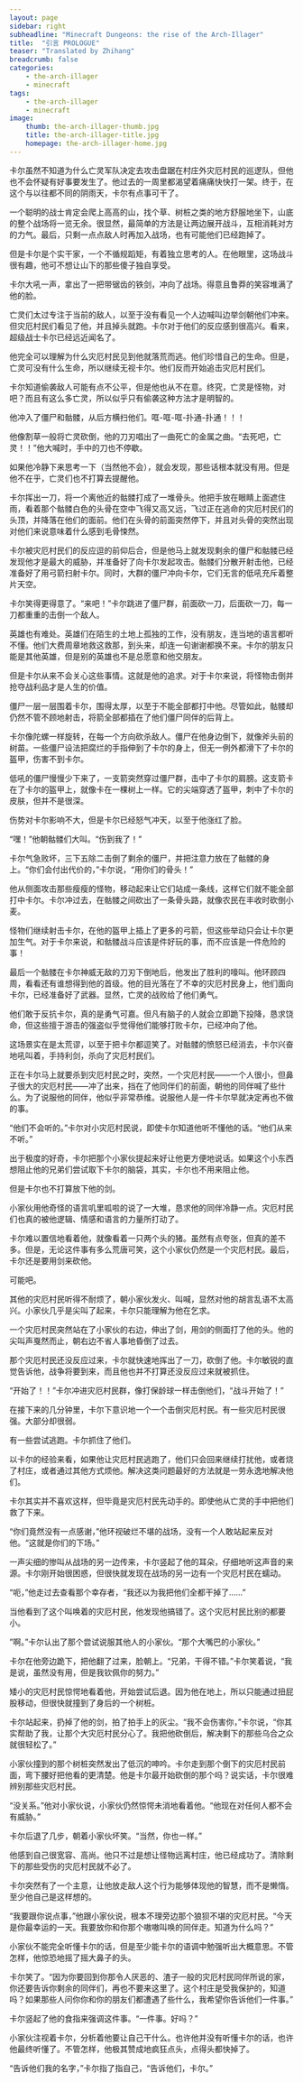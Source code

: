 ```yaml
---
layout: page
sidebar: right
subheadline: "Minecraft Dungeons: the rise of the Arch-Illager"
title:  "引言 PROLOGUE"
teaser: "Translated by Zhihang"
breadcrumb: false
categories:
    - the-arch-illager
    - minecraft
tags:
    - the-arch-illager
    - minecraft
image:
    thumb: the-arch-illager-thumb.jpg
    title: the-arch-illager-title.jpg
    homepage: the-arch-illager-home.jpg
---
```

卡尔虽然不知道为什么亡灵军队决定去攻击盘踞在村庄外灾厄村民的巡逻队，但他也不会怀疑有好事要发生了。他过去的一周里都渴望着痛痛快快打一架。终于，在这个与以往都不同的阴雨天，卡尔有点事可干了。

一个聪明的战士肯定会爬上高高的山，找个草、树桩之类的地方舒服地坐下，山底的整个战场将一览无余。很显然，最简单的方法是让两边展开战斗，互相消耗对方的力气。最后，只剩一点点敌人时再加入战场，也有可能他们已经跑掉了。

但是卡尔是个实干家，一个不循规蹈矩，有着独立思考的人。在他眼里，这场战斗很有趣，他可不想让山下的那些傻子独自享受。

卡尔大吼一声，拿出了一把带锯齿的铁剑，冲向了战场。得意且鲁莽的笑容堆满了他的脸。

亡灵们太过专注于当前的敌人，以至于没有看见一个人边喊叫边举剑朝他们冲来。但灾厄村民们看见了他，并且掉头就跑。卡尔对于他们的反应感到很高兴。看来，超级战士卡尔已经远近闻名了。

他完全可以理解为什么灾厄村民见到他就落荒而逃。他们珍惜自己的生命。但是，亡灵可没有什么生命，所以继续无视卡尔。他们反而开始追击灾厄村民们。

卡尔知道偷袭敌人可能有点不公平，但是他也从不在意。终究，亡灵是怪物，对吧？而且有这么多亡灵，所以似乎只有偷袭这种方法才是明智的。

他冲入了僵尸和骷髅，从后方横扫他们。哐-哐-哐-扑通-扑通！！！

他像割草一般将亡灵砍倒，他的刀刃唱出了一曲死亡的金属之曲。“去死吧，亡灵！！”他大喊时，手中的刀也不停歇。

如果他冷静下来思考一下（当然他不会），就会发现，那些话根本就没有用。但是他不在乎，亡灵们也不打算去提醒他。

卡尔挥出一刀，将一个离他近的骷髅打成了一堆骨头。他把手放在眼睛上面遮住雨，看着那个骷髅白色的头骨在空中飞得又高又远，飞过正在逃命的灾厄村民们的头顶，并降落在他们的面前。他们在头骨的前面突然停下，并且对头骨的突然出现对他们来说意味着什么感到毛骨悚然。

卡尔被灾厄村民们的反应逗的前仰后合，但是他马上就发现剩余的僵尸和骷髅已经发现他才是最大的威胁，并准备好了向卡尔发起攻击。骷髅们分散开射击他，已经准备好了用弓箭扫射卡尔。同时，大群的僵尸冲向卡尔，它们无言的低吼充斥着整片天空。

卡尔笑得更得意了。“来吧！”卡尔跳进了僵尸群，前面砍一刀，后面砍一刀，每一刀都重重的击倒一个敌人。

英雄也有难处。英雄们在陌生的土地上孤独的工作，没有朋友，连当地的语言都听不懂。他们大费周章地救这救那，到头来，却连一句谢谢都换不来。卡尔的朋友只能是其他英雄，但是别的英雄也不是总愿意和他交朋友。

但是卡尔从来不会关心这些事情。这就是他的追求。对于卡尔来说，将怪物击倒并抢夺战利品才是人生的价值。

僵尸一层一层围着卡尔，围得太厚，以至于不能全部都打中他。尽管如此，骷髅却仍然不管不顾地射击，将箭全部都插在了他们僵尸同伴的后背上。

卡尔像陀螺一样旋转，在每一个方向砍杀敌人。僵尸在他身边倒下，就像斧头前的树苗。一些僵尸设法把腐烂的手指伸到了卡尔的身上，但无一例外都滑下了卡尔的盔甲，伤害不到卡尔。

低吼的僵尸慢慢少下来了，一支箭突然穿过僵尸群，击中了卡尔的肩膀。这支箭卡在了卡尔的盔甲上，就像卡在一棵树上一样。它的尖端穿透了盔甲，刺中了卡尔的皮肤，但并不是很深。

伤势对卡尔影响不大，但是卡尔已经怒气冲天，以至于他涨红了脸。

“嘿！”他朝骷髅们大叫。“伤到我了！”

卡尔气急败坏，三下五除二击倒了剩余的僵尸，并把注意力放在了骷髅的身上。“你们会付出代价的，”卡尔说，“用你们的骨头！”

他从侧面攻击那些瘦瘦的怪物，移动起来让它们站成一条线，这样它们就不能全部打中卡尔。卡尔冲过去，在骷髅之间砍出了一条骨头路，就像农民在丰收时砍倒小麦。

怪物们继续射击卡尔，在他的盔甲上插上了更多的弓箭，但这些举动只会让卡尔更加生气。对于卡尔来说，和骷髅战斗应该是件好玩的事，而不应该是一件危险的事！

最后一个骷髅在卡尔神威无敌的刀刃下倒地后，他发出了胜利的嚎叫。他环顾四周，看看还有谁想得到他的首级。他的目光落在了不幸的灾厄村民身上，他们面向卡尔，已经准备好了武器。显然，亡灵的战败给了他们勇气。

他们敢于反抗卡尔，真的是勇气可嘉。但凡有脑子的人就会立即跪下投降，恳求饶命，但这些擅于游击的强盗似乎觉得他们能够打败卡尔，已经冲向了他。

这场景实在是太荒谬，以至于把卡尔都逗笑了。对骷髅的愤怒已经消去，卡尔兴奋地吼叫着，手持利剑，杀向了灾厄村民们。

正在卡尔马上就要杀到灾厄村民之时，突然，一个灾厄村民——一个人很小，但鼻子很大的灾厄村民——冲了出来，挡在了他同伴们的前面，朝他的同伴喊了些什么。为了说服他的同伴，他似乎非常恭维。说服他人是一件卡尔早就决定再也不做的事。

“他们不会听的。”卡尔对小灾厄村民说，即使卡尔知道他听不懂他的话。“他们从来不听。”

出于极度的好奇，卡尔把那个小家伙提起来好让他更方便地说话。如果这个小东西想阻止他的兄弟们尝试取下卡尔的脑袋，其实，卡尔也不用来阻止他。

但是卡尔也不打算放下他的剑。

小家伙用他奇怪的语言叽里呱啦的说了一大堆，恳求他的同伴冷静一点。灾厄村民们也真的被他逻辑、情感和语言的力量所打动了。

卡尔难以置信地看着他，就像看着一只两个头的猪。虽然有点夸张，但真的差不多。但是，无论这件事有多么荒唐可笑，这个小家伙仍然是一个灾厄村民。最后，卡尔还是要用剑来砍他。

可能吧。

其他的灾厄村民听得不耐烦了，朝小家伙发火、叫喊，显然对他的胡言乱语不太高兴。小家伙几乎是尖叫了起来，卡尔只能理解为他在乞求。

一个灾厄村民突然站在了小家伙的右边，伸出了剑，用剑的侧面打了他的头。他的尖叫声戛然而止，朝右边不省人事地昏倒了过去。

那个灾厄村民还没反应过来，卡尔就快速地挥出了一刀，砍倒了他。卡尔敏锐的直觉告诉他，战争将要到来，而且他也并不打算还没反应过来就被抓住。

“开始了！！”卡尔冲进灾厄村民群，像打保龄球一样击倒他们，“战斗开始了！”

在接下来的几分钟里，卡尔下意识地一个一个击倒灾厄村民。有一些灾厄村民很强。大部分却很弱。

有一些尝试逃跑。卡尔抓住了他们。

以卡尔的经验来看，如果他让灾厄村民逃跑了，他们只会回来继续打扰他，或者烧了村庄，或者通过其他方式烦他。解决这类问题最好的方法就是一劳永逸地解决他们。

卡尔其实并不喜欢这样，但毕竟是灾厄村民先动手的。即使他从亡灵的手中把他们救了下来。

“你们竟然没有一点感谢，”他环视破烂不堪的战场，没有一个人敢站起来反对他。“这就是你们的下场。”

一声尖细的惨叫从战场的另一边传来，卡尔竖起了他的耳朵，仔细地听这声音的来源。卡尔刚开始很困惑，但很快就发现在战场的另一边有一个灾厄村民在蠕动。

“呃，”他走过去查看那个幸存者，“我还以为我把他们全都干掉了……”

当他看到了这个叫唤着的灾厄村民，他发现他搞错了。这个灾厄村民比别的都要小。

”啊。”卡尔认出了那个尝试说服其他人的小家伙。“那个大嘴巴的小家伙。”

卡尔在他旁边跪下，把他翻了过来，脸朝上。“兄弟，干得不错。”卡尔笑着说，“我是说，虽然没有用，但是我钦佩你的努力。”

矮小的灾厄村民惊愕地看着他，开始尝试后退。因为他在地上，所以只能通过扭屁股移动，但很快就撞到了身后的一个树桩。

卡尔站起来，扔掉了他的剑，拍了拍手上的灰尘。“我不会伤害你，”卡尔说，“你其实帮助了我，让那个大灾厄村民分心了。我把他砍倒后，解决剩下的那些乌合之众就很轻松了。”

小家伙撞到的那个树桩突然发出了低沉的呻吟。卡尔走到那个倒下的灾厄村民前面，弯下腰好把他看的更清楚。他是卡尔最开始砍倒的那个吗？说实话，卡尔很难辨别那些灾厄村民。

“没关系。”他对小家伙说，小家伙仍然惊愕未消地看着他。“他现在对任何人都不会有威胁。”

卡尔后退了几步，朝着小家伙坏笑。“当然，你也一样。”

他感到自己很宽容、高尚。他只不过是想让怪物远离村庄，他已经成功了。清除剩下的那些受伤的灾厄村民就不必了。

卡尔突然有了一个主意，让他放走敌人这个行为能够体现他的智慧，而不是懒惰。至少他自己是这样想的。

“我要跟你说点事，”他跟小家伙说，根本不理旁边那个狼狈不堪的灾厄村民。“今天是你最幸运的一天。我要放你和你那个嗷嗷叫唤的同伴走。知道为什么吗？”

小家伙不能完全听懂卡尔的话，但是至少能卡尔的语调中勉强听出大概意思。不管怎样，他惊恐地摇了摇大鼻子的头。

卡尔笑了。“因为你要回到你那令人厌恶的、渣子一般的灾厄村民同伴所说的家，你还要告诉你剩余的同伴们，再也不要来这里了。这个村庄是受我保护的，知道吗？如果那些人问你你和你的朋友们都遭遇了些什么，我希望你告诉他们一件事。”

卡尔竖起了他的食指来强调这件事。“一件事。好吗？”

小家伙注视着卡尔，分析着他要让自己干什么。也许他并没有听懂卡尔的话，也许他最终听懂了。不管怎样，他极其赞成地疯狂点头，点得头都快掉了。

“告诉他们我的名字，”卡尔指了指自己，“告诉他们，卡尔。”

